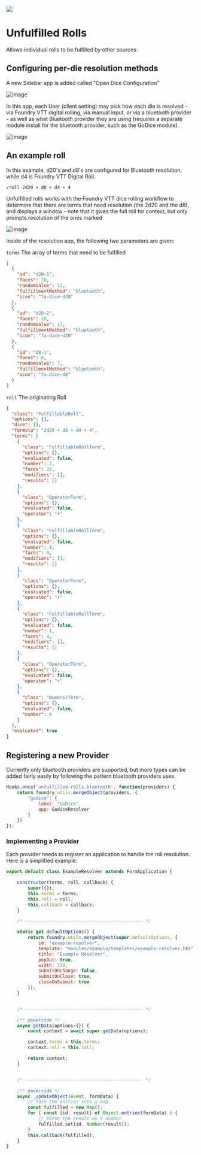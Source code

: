 ![](https://img.shields.io/badge/Foundry-v11-informational)
<!--- Downloads @ Latest Badge -->
<!--- replace <user>/<repo> with your username/repository -->
<!--- ![Latest Release Download Count](https://img.shields.io/github/downloads/<user>/<repo>/latest/module.zip) -->

<!--- Forge Bazaar Install % Badge -->
<!--- replace <your-module-name> with the `name` in your manifest -->
<!--- ![Forge Installs](https://img.shields.io/badge/dynamic/json?label=Forge%20Installs&query=package.installs&suffix=%25&url=https%3A%2F%2Fforge-vtt.com%2Fapi%2Fbazaar%2Fpackage%2F<your-module-name>&colorB=4aa94a) -->


# Unfulfilled Rolls

Allows individual rolls to be fulfilled by other sources

## Configuring per-die resolution methods

A new Sidebar app is added called "Open Dice Configuration"

![image](https://github.com/foundryvtt/unfulfilled-rolls/assets/15639841/368c59c1-dba4-4002-8e74-d04091e0d318)

In this app, each User (client setting) may pick how each die is resolved - via Foundry VTT digital rolling, via manual input, or via a bluetooth provider - as well as what Bluetooth provider they are using (requires a separate module install for the bluetooth provider, such as the GoDice module).

![image](https://github.com/foundryvtt/unfulfilled-rolls/assets/15639841/ab0f26c2-1cb5-4e64-b8ee-9f82ace5864e)

## An example roll

In this example, d20's and d8's are configured for Bluetooth resolution, while d4 is Foundry VTT Digital Roll.

`/roll 2d20 + d8 + d4 + 4`

Unfulfilled rolls works with the Foundry VTT dice rolling workflow to determine that there are terms that need resolution (the 2d20 and the d8), and displays a window - note that it gives the full roll for context, but only prompts resolution of the ones marked

![image](https://github.com/foundryvtt/unfulfilled-rolls/assets/15639841/d2bdde9f-130f-436b-bc39-5c372f1c9adb)

Inside of the resolution app, the following two parameters are given:

`terms`
The array of terms that need to be fulfilled
```json
[
  {
    "id": "d20-1",
    "faces": 20,
    "randomValue": 12,
    "fulfillmentMethod": "bluetooth",
    "icon": "fa-dice-d20"
  },
  {
    "id": "d20-2",
    "faces": 20,
    "randomValue": 17,
    "fulfillmentMethod": "bluetooth",
    "icon": "fa-dice-d20"
  },
  {
    "id": "d8-1",
    "faces": 8,
    "randomValue": 7,
    "fulfillmentMethod": "bluetooth",
    "icon": "fa-dice-d8"
  }
]
```

`roll`
The originating Roll
```json
{
  "class": "FulfillableRoll",
  "options": {},
  "dice": [],
  "formula": "2d20 + d8 + d4 + 4",
  "terms": [
    {
      "class": "FulfillableRollTerm",
      "options": {},
      "evaluated": false,
      "number": 2,
      "faces": 20,
      "modifiers": [],
      "results": []
    },
    {
      "class": "OperatorTerm",
      "options": {},
      "evaluated": false,
      "operator": "+"
    },
    {
      "class": "FulfillableRollTerm",
      "options": {},
      "evaluated": false,
      "number": 1,
      "faces": 8,
      "modifiers": [],
      "results": []
    },
    {
      "class": "OperatorTerm",
      "options": {},
      "evaluated": false,
      "operator": "+"
    },
    {
      "class": "FulfillableRollTerm",
      "options": {},
      "evaluated": false,
      "number": 1,
      "faces": 4,
      "modifiers": [],
      "results": []
    },
    {
      "class": "OperatorTerm",
      "options": {},
      "evaluated": false,
      "operator": "+"
    },
    {
      "class": "NumericTerm",
      "options": {},
      "evaluated": false,
      "number": 4
    }
  ],
  "evaluated": true
}
```

## Registering a new Provider

Currently only bluetooth providers are supported, but more types can be added fairly easily by following the pattern bluetooth providers uses.

```js
Hooks.once('unfulfilled-rolls-bluetooth', function(providers) {
    return foundry.utils.mergeObject(providers, {
        "godice": {
            label: "GoDice",
            app: GodiceResolver
        }
    })
});
```

### Implementing a Provider

Each provider needs to register an application to handle the roll resolution. Here is a simplified example:

```js
export default class ExampleResolver extends FormApplication {

    constructor(terms, roll, callback) {
        super({});
        this.terms = terms;
        this.roll = roll;
        this.callback = callback;
    }

    /* -------------------------------------------- */

    static get defaultOptions() {
        return foundry.utils.mergeObject(super.defaultOptions, {
            id: "example-resolver",
            template: "modules/example/templates/example-resolver.hbs",
            title: "Example Resolver",
            popOut: true,
            width: 720,
            submitOnChange: false,
            submitOnClose: true,
            closeOnSubmit: true
        });
    }


    /* -------------------------------------------- */

    /** @override */
    async getData(options={}) {
        const context = await super.getData(options);

        context.terms = this.terms;
        context.roll = this.roll;

        return context;
    }


    /* -------------------------------------------- */

    /** @override */
    async _updateObject(event, formData) {
        // Turn the entries into a map
        const fulfilled = new Map();
        for ( const [id, result] of Object.entries(formData) ) {
            // Parse the result as a number
            fulfilled.set(id, Number(result));
        }
        this.callback(fulfilled);
    }
}
```
